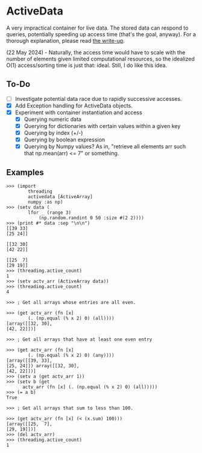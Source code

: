 # ActiveData
A very impractical container for live data. The stored data can respond to queries, potentially speeding up access time (that's the goal, anyway).
For a thorough explanation, please read [the write-up](https://github.com/tjdwill/ActiveData/blob/main/docs/active_data_design_0.pdf).

(22 May 2024) - Naturally, the access time would have to scale with the number of elements given limited computational resources, so the idealized O(1) access/sorting time is just that: ideal. 
Still, I do like this idea.

## To-Do
- [ ] Investigate potential data race due to rapidly successive accesses.
- [x] Add Exception handling for ActiveData objects.
- [x] Experiment with container instantiation and access
  - [x] Querying numeric data
  - [x] Querying for dictionaries with certain values within a given key
  - [x] Querying by index (+/-)
  - [x] Querying by boolean expression
  - [x] Querying by Numpy values? As in, "retrieve all elements arr such that np.mean(arr) <= 7" or something.

## Examples

```hy
>>> (import
    	threading
    	activedata [ActiveArray]
    	numpy :as np)
>>> (setv data (
    	lfor _ (range 3) 
    		(np.random.randint 0 50 :size #(2 2))))
>>> (print #* data :sep "\n\n")
[[39 33]
[25 24]]

[[32 30]
[42 22]]

[[25  7]
[29 19]]
>>> (threading.active_count)
1
>>> (setv actv_arr (ActiveArray data))
>>> (threading.active_count)
4

>>> ; Get all arrays whose entries are all even.

>>> (get actv_arr (fn [x]
	    (. (np.equal (% x 2) 0) (all))))
[array([[32, 30],
[42, 22]])]

>>> ; Get all arrays that have at least one even entry

>>> (get actv_arr (fn [x]
	    (. (np.equal (% x 2) 0) (any))))
[array([[39, 33],
[25, 24]]) array([[32, 30],
[42, 22]])]	
>>> (setv a (get actv_arr 1))
>>> (setv b (get
      actv_arr (fn [x] (. (np.equal (% x 2) 0) (all)))))
>>> (= a b)
True

>>> ; Get all arrays that sum to less than 100.

>>> (get actv_arr (fn [x] (< (x.sum) 100)))
[array([[25,  7],
[29, 19]])]
>>> (del actv_arr)
>>> (threading.active_count)
1
```
